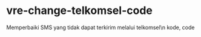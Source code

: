 # vre-change-telkomsel-code
Memperbaiki SMS yang tidak dapat terkirim melalui telkomsel\n
kode, code
